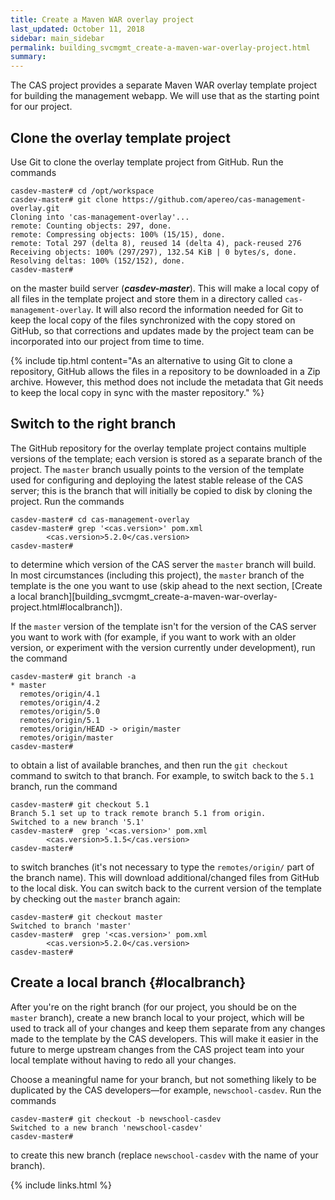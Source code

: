 ```yaml
---
title: Create a Maven WAR overlay project
last_updated: October 11, 2018
sidebar: main_sidebar
permalink: building_svcmgmt_create-a-maven-war-overlay-project.html
summary:
---
```


The CAS project provides a separate Maven WAR overlay template project for building the management webapp. We will use that as the starting point for our project.

## Clone the overlay template project

Use Git to clone the overlay template project from GitHub. Run the commands

```console
casdev-master# cd /opt/workspace
casdev-master# git clone https://github.com/apereo/cas-management-overlay.git
Cloning into 'cas-management-overlay'...
remote: Counting objects: 297, done.
remote: Compressing objects: 100% (15/15), done.
remote: Total 297 (delta 8), reused 14 (delta 4), pack-reused 276
Receiving objects: 100% (297/297), 132.54 KiB | 0 bytes/s, done.
Resolving deltas: 100% (152/152), done.
casdev-master#  
```

on the master build server (***casdev-master***). This will make a local copy of all files in the template project and store them in a directory called `cas-management-overlay`. It will also record the information needed for Git to keep the local copy of the files synchronized with the copy stored on GitHub, so that corrections and updates made by the project team can be incorporated into our project from time to time.

{% include tip.html content="As an alternative to using Git to clone a repository, GitHub allows the files in a repository to be downloaded in a Zip archive. However, this method does not include the metadata that Git needs to keep the local copy in sync with the master repository." %}

## Switch to the right branch

The GitHub repository for the overlay template project contains multiple versions of the template; each version is stored as a separate branch of the project. The `master` branch usually points to the version of the template used for configuring and deploying the latest stable release of the CAS server; this is the branch that will initially be copied to disk by cloning the project. Run the commands

```console
casdev-master# cd cas-management-overlay
casdev-master# grep '<cas.version>' pom.xml
        <cas.version>5.2.0</cas.version>
casdev-master#  
```

to determine which version of the CAS server the `master` branch will build. In most circumstances (including this project), the `master` branch of the template is the one you want to use (skip ahead to the next section, [Create a local branch][building_svcmgmt_create-a-maven-war-overlay-project.html#localbranch]).

If the `master` version of the template isn't for the version of the CAS server you want to work with (for example, if you want to work with an older version, or experiment with the version currently under development), run the command

```console
casdev-master# git branch -a
* master
  remotes/origin/4.1
  remotes/origin/4.2
  remotes/origin/5.0
  remotes/origin/5.1
  remotes/origin/HEAD -> origin/master
  remotes/origin/master
casdev-master#  
```

to obtain a list of available branches, and then run the `git checkout` command to switch to that branch. For example, to switch back to the `5.1` branch, run the command

```console
casdev-master# git checkout 5.1
Branch 5.1 set up to track remote branch 5.1 from origin.
Switched to a new branch '5.1'
casdev-master#  grep '<cas.version>' pom.xml
        <cas.version>5.1.5</cas.version>
casdev-master#  
```

to switch branches (it's not necessary to type the `remotes/origin/` part of the branch name). This will download additional/changed files from GitHub to the local disk. You can switch back to the current version of the template by checking out the `master` branch again:

```console
casdev-master# git checkout master
Switched to branch 'master'
casdev-master#  grep '<cas.version>' pom.xml
        <cas.version>5.2.0</cas.version>
casdev-master#  
```

## Create a local branch {#localbranch}

After you're on the right branch (for our project, you should be on the `master` branch), create a new branch local to your project, which will be used to track all of your changes and keep them separate from any changes made to the template by the CAS developers. This will make it easier in the future to merge upstream changes from the CAS project team into your local template without having to redo all your changes.

Choose a meaningful name for your branch, but not something likely to be duplicated by the CAS developers&mdash;for example, `newschool-casdev`. Run the commands

```console
casdev-master# git checkout -b newschool-casdev
Switched to a new branch 'newschool-casdev'
casdev-master#  
```

to create this new branch (replace `newschool-casdev` with the name of your branch).

{% include links.html %}
